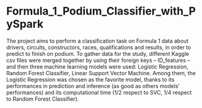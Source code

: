 # Formula_1_Podium_Classifier_with_PySpark

The project aims to perform a classification task on Formula 1 data about drivers, circuits, constructors, 
races, qualifications and results, in order to predict to finish on podium. 
To gather data for the study, different Kaggle csv files were merged together by using their foreign keys –
ID_features – and then three machine learning models were used: Logistic Regression, Random Forest 
Classifier, Linear Support Vector Machine. 
Among them, the Logistic Regression was chosen as the favorite model, thanks to its performances in 
prediction and inference (as good as others models’ performances) and its computational time (1/2 respect 
to SVC, 1/4 respect to Random Forest Classifier). 
